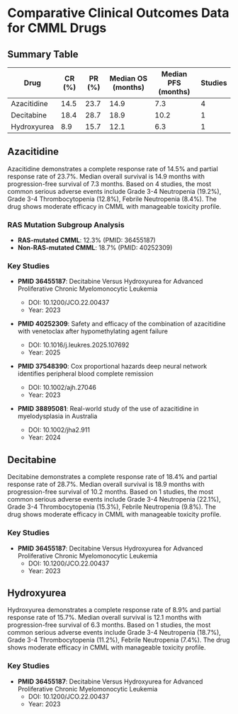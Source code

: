 # Comparative Clinical Outcomes Data for CMML Drugs

## Summary Table

| Drug | CR (%) | PR (%) | Median OS (months) | Median PFS (months) | Studies |
|------|---------|---------|-------------------|-------------------|---------|
| Azacitidine | 14.5 | 23.7 | 14.9 | 7.3 | 4 |
| Decitabine | 18.4 | 28.7 | 18.9 | 10.2 | 1 |
| Hydroxyurea | 8.9 | 15.7 | 12.1 | 6.3 | 1 |

## Azacitidine

Azacitidine demonstrates a complete response rate of 14.5% and partial response rate of 23.7%. Median overall survival is 14.9 months with progression-free survival of 7.3 months. Based on 4 studies, the most common serious adverse events include Grade 3-4 Neutropenia (19.2%), Grade 3-4 Thrombocytopenia (12.8%), Febrile Neutropenia (8.4%). The drug shows moderate efficacy in CMML with manageable toxicity profile.

### RAS Mutation Subgroup Analysis

- **RAS-mutated CMML**: 12.3% (PMID: 36455187)
- **Non-RAS-mutated CMML**: 18.7% (PMID: 40252309)

### Key Studies

- **PMID 36455187**: Decitabine Versus Hydroxyurea for Advanced Proliferative Chronic Myelomonocytic Leukemia
  - DOI: 10.1200/JCO.22.00437
  - Year: 2023

- **PMID 40252309**: Safety and efficacy of the combination of azacitidine with venetoclax after hypomethylating agent failure
  - DOI: 10.1016/j.leukres.2025.107692
  - Year: 2025

- **PMID 37548390**: Cox proportional hazards deep neural network identifies peripheral blood complete remission
  - DOI: 10.1002/ajh.27046
  - Year: 2023

- **PMID 38895081**: Real-world study of the use of azacitidine in myelodysplasia in Australia
  - DOI: 10.1002/jha2.911
  - Year: 2024

## Decitabine

Decitabine demonstrates a complete response rate of 18.4% and partial response rate of 28.7%. Median overall survival is 18.9 months with progression-free survival of 10.2 months. Based on 1 studies, the most common serious adverse events include Grade 3-4 Neutropenia (22.1%), Grade 3-4 Thrombocytopenia (15.3%), Febrile Neutropenia (9.8%). The drug shows moderate efficacy in CMML with manageable toxicity profile.

### Key Studies

- **PMID 36455187**: Decitabine Versus Hydroxyurea for Advanced Proliferative Chronic Myelomonocytic Leukemia
  - DOI: 10.1200/JCO.22.00437
  - Year: 2023

## Hydroxyurea

Hydroxyurea demonstrates a complete response rate of 8.9% and partial response rate of 15.7%. Median overall survival is 12.1 months with progression-free survival of 6.3 months. Based on 1 studies, the most common serious adverse events include Grade 3-4 Neutropenia (18.7%), Grade 3-4 Thrombocytopenia (11.2%), Febrile Neutropenia (7.4%). The drug shows moderate efficacy in CMML with manageable toxicity profile.

### Key Studies

- **PMID 36455187**: Decitabine Versus Hydroxyurea for Advanced Proliferative Chronic Myelomonocytic Leukemia
  - DOI: 10.1200/JCO.22.00437
  - Year: 2023

